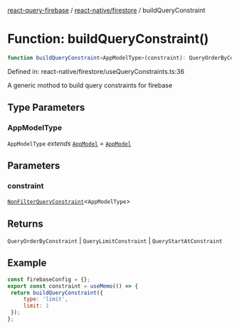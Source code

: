 [react-query-firebase](../../../modules.md) / [react-native/firestore](../index.md) / buildQueryConstraint

# Function: buildQueryConstraint()

```ts
function buildQueryConstraint<AppModelType>(constraint): QueryOrderByConstraint | QueryLimitConstraint | QueryStartAtConstraint
```

Defined in: react-native/firestore/useQueryConstraints.ts:36

A generic mothod to build query constraints for firebase

## Type Parameters

### AppModelType

`AppModelType` *extends* [`AppModel`](../../../types/type-aliases/AppModel.md) = [`AppModel`](../../../types/type-aliases/AppModel.md)

## Parameters

### constraint

[`NonFilterQueryConstraint`](../../../types/type-aliases/NonFilterQueryConstraint.md)\<`AppModelType`\>

## Returns

`QueryOrderByConstraint` \| `QueryLimitConstraint` \| `QueryStartAtConstraint`

## Example

```jsx
const firebaseConfig = {};
export const constraint = useMemo(() => {
 return buildQueryConstraint({
     type: 'limit',
     limit: 1
 });
};
```
